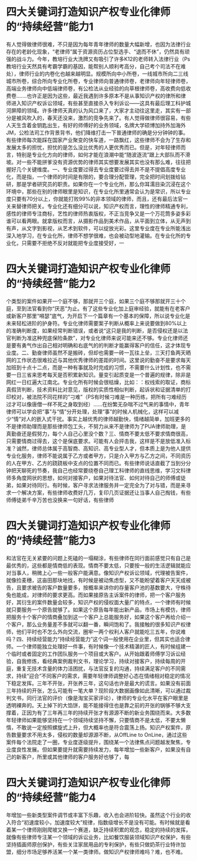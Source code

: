 # 四大关键词打造知识产权专业化律师的“持续经营”能力1

有人觉得做律师很难，不只是因为每年青年律师的数量大幅新增，也因为法律行业存在的老龄化现象，“老律师”属于资源资历占位型选手、“退而不休”，仍然具有顽强的战斗力。今年，教培行业大洗牌又有吸引了许多K12的老师转入法律行业（Ps教培行业天然具有考霸学霸的基因，能帮别人顺利考高分，自己考个司法不在难处），律师行业的内卷化也越来越明显。规模所向中小所卷，一线城市所向二三线城市所卷，综合所向专业化所卷，专业律师向普通律师卷，老律师向年轻律师卷，高端业务律师向中低端律师卷，有公检法从业经验的向草根律师卷，高收费向低收费卷.......也许正是因为这些，最近我遇到许多原本不是从事知识产权的律所和律师进入知识产权诉讼领域，有些甚至直接杀入专利诉讼——这具有最后理工科护城河屏障的领域。许多律师天真的认为风口来了，大家才主动往这里走，其实有一部分是被风吹入的，春天还没来，激烈的竞争先来了。有人觉得做律师很容易，有些人天生含着金钥匙出生，有好的师傅好的业务领域，名牌大学硕博加持外加海外JM，公检法司工作背景背书，他们降维打击一下普通律师的确是分分钟钟的事。有些律师每次能踩在国家产业聚变的快车道，一路飘红，这些律师不会为了生存和发展太多的担忧，担忧的是怎么没比优秀的人更优秀而已。但是，对年轻律师而言，特别是专业化方向的律师，如何才能在浪潮中能“随波逐流”跟上大部队而不滑坡。对一些不能拼爹没有资源优势的律师其实想要发展其实也没有那么难，往往把握好几个关键维度。一、专业度要过得去专业度要过得去并不是不提倡高度专业化，而是指，一个律师的时间是有限的，要合理分配管理，完全把时间划拨给钻研，那是学者研究员的职责。如果你在一个专业化所，那么你耳濡目染沉浸在这个环境中，那些在别的律师眼里是知识，在专业化所里通常会认为是常识，所以专业度只要有70分以上，你就能打败99%的非本领域的律师，而且，还有最后法官一关来替律师把关。专业化还有细分可以说，知识产权而言，理性的律师精通专利，感性的律师专注商标，艺性的律师热衷版权，不正当竞争又是一个万花筒多姿多彩谁可以看两眼。就拿版权而言，从摄影作品到美术作品，从平面到立体，从无声到有声，从文字到影视，从艺术到软件，可以绽放光彩。这里专业度在专业所能浅出深入地学习，在专业化所，律师不想学很难，也会被动型地灌输。在专业化所的专业化，只需要不拒绝不反对就能把专业度接受好，一

# 四大关键词打造知识产权专业化律师的“持续经营”能力2

个类型的案件如果开一个庭不够，那就开三个庭，如果三个庭不够那就开三十个庭，至到法官看到你“厌恶”为止。有了这些专业化加上庭审经验，就能有在老客户或新客户那里“嘚瑟”底气，为开启下一个篇章有一个基本的保障，所以说专业化是未来轻松进阶的护身符。专业化律师需要案子判断从概率上来说要做到80%以上的准确判断度，如果经常判断错误，或者说“这只是我的判断，是否侵权还是以法官判断为准这种兜底保险条款”，对专业化律师来说可能来还不够。专业化律师还是要有勇气作出自己相对明确和右底气的的判断才能赢得客户的信任，这才体现专业度。二、勤奋律师虽然不是搬砖，但却也需要一砖一瓦往上垒，三天打鱼两天晒网的工作状态很难拉近与其他优秀律师的差距的时间。这里说的勤奋不是要求每天加班到十点十二点，而是一种有事就及时完成的习惯，不需要什么计划性，也不需要一日三省来思考每天是否积累新知识。量变引起质变是一个普遍的规律，除非是网红一日红遍大江南北。专业化所有时候会很枯燥，比如：：权线索的取证，商标真假货判断，技术资料比对意见，版权的实质性相似判断，起诉状和证据清单的打印校对，被法院不同花样的“刁难”（PS有时候刁难是一种历练，把所有刁难经历过才可以像唐僧一样不死之身取到经）......在纷繁无杂喘不过气来的事情中，青年律师可以学会把“事”与“情”分开处理，处理“事”的时候人机械化，这样可以减少“情”对人的嵌入式干扰。事实上越优秀的律师越勤快，情绪越简单，加班更多的不是律师助理而是那些律师包工头，不努力从来不是律师为了PUA律师助理，是真勤奋还是假努力，每个人自己心里没个数？三、情商不要太低不要求情商很高，只需要情商过得去，这个是保底要求。可能有人会抨击我，这样是不是放低准入标准？诚然，律师总体属于高智商、高知识、高专业型人才，但本质上是为他人提供专业化服务，律师不能说属于乙方或者甲方，只是介入甲方与乙方之间，不同资历的人在甲方、乙方的跷跷板中支点的位置不同而已。有些律师说话直截了当到分分钟把天聊死的节奏，我自己也经常要绕卷自己理工科律师的直线思维，学习文科律师多角度网状的思想，如何对接客户，如果对待法官、如何对待自己的师傅或徒弟，如果对待同行。有时候，客户寻求法律服务并一定完全为了对与错，而是来寻求一个解决方案，有些律师收费好几万，复印几页证据还让当事人自己掏钱，有些师傅徒弟千辛万苦也没换来一句好话，有些律师

# 四大关键词打造知识产权专业化律师的“持续经营”能力3

和法官在无关紧要的问题上死磕的一塌糊涂，有些律师在同行面前感觉只有自己是最优秀的，这些都是情商低的表现。情商不要太低，只要按一般的生活逻辑就能应对当事人，稍微上心一些一般客户能满意。像知识产权诉讼领域，代理被告案件，就像捡麦穗，这亩田那块地找，有时候是被动焦虑型，又不能盼望着客户天天成被告，且要求被告的客户数量要多，按概率来讲你的存量客户池的基数要大，守株待兔也能成，对律师的要求更高。而如果接原告主诉案件的律师，把一个客户服务好，其衍生的案件数量会较多，知识产权的侵权面大量广的特点，一个律师有时候就只要服务一个原告就够了。如果这个原告每年能出新产品，市场上有模仿，律师把服务十个客户的情商叠加到这一个客户上总能服务好，如果这个客户再给介绍一个客户，那么业务量差不多就可以翻一番，瞬间饱和了。我接触的很多知识产权律师，他们平时也不怎么外向交流，圈牢一两个权利人客户就能吃三五年，你说难吗？四、持续经营能力“持续经营能力”这个词一般使用在企业里，但其实也适合律师。一个律师能独立处理好一件事，有时候像一个技术精湛的匠人，有时候组建一个临时或者固定的工作团队服务一个项目或大客户。从开始跟着师傅学习诉讼经验，自我修炼，看经典案例裁判文书，理论学习，持续对接客户，持续每周的开庭，重复无技术含量的体力活困扰，与法官反复的沟通，持续满足客户的不同需求，持续“迎合”不同客户的需求，需要年轻律师调整好心态在情绪相对稳定的情况下稳定发挥。三年不开张，开张养三年，这句话也许是最大的谎言。如果没有前面三年持续的开张，怎么可能有一笔大单？现阶段大数据画像如此清晰，可以通过裁判文书，同行法官的评价（像是淘宝买家评论），律师的专业化水平在客户眼里是透明裸奔的。天上掉下的大馅饼，能不能接得住也是靠之前的开张的锅够不够大支撑着，正因为有了三年再三年的持续开张才有源源不断的新业务围绕而来。大多数年轻律师如果能够坚持在一个领域持续坚持不懈，只要情商不是太低，不要太懒惰，不敢说一定按照螺旋式上升，但大概率也是符合震荡上扬。知识产权案件，原告数量要求不用太多，侵权的数量却源源不断，从OffLine to OnLine，通过这些案件每个法院走了一圈，专业度逐级提升，围绕某一个法律焦点问题越发聚焦，专业度良性发展。但如果要提升就需要持续发力，每年增加一些新客户，如果没有自己的新客户，所里或其他律师的客户服务好也够了，每

# 四大关键词打造知识产权专业化律师的“持续经营”能力4

年增加一些新类型案件调节或丰富下乐趣，收入也会进阶较快。虽然这个行业的收入符合“初速度较小，加速度较大”规律，指数级增长不是没有可能。有时候就是看着某一个律师刚刚爬坡又换一个赛道，缺乏持续积累的观念，稳定的持续的发挥，就像有些律师专注某一个领域的诉讼业务，比如餐饮服装领域知识产权保护，有些坚持插画师原创保护，有些关注家居用品的专利保护，有些只做奶茶行业特许加盟，细分市场足够养活某一个某一类律师。做知识产权律师难吗？难，也不难。


